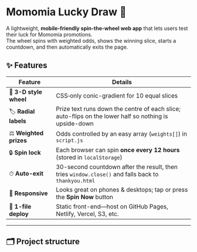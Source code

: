 # Momomia Lucky Draw 🎡

A lightweight, **mobile-friendly spin-the-wheel web app** that lets users test their luck
for Momomia promotions.  
The wheel spins with weighted odds, shows the winning slice, starts a countdown,
and then automatically exits the page.



## ✨ Features
| Feature | Details |
|---------|---------|
| 🎨 **3-D style wheel** | CSS‐only conic-gradient for 10 equal slices |
| 🏷 **Radial labels** | Prize text runs down the centre of each slice; auto-flips on the lower half so nothing is upside-down |
| ⚖️ **Weighted prizes** | Odds controlled by an easy array (`weights[]`) in `script.js` |
| 🔒 **Spin lock** | Each browser can spin **once every 12 hours** (stored in `localStorage`) |
| ⏱ **Auto-exit** | 30-second countdown after the result, then tries `window.close()` and falls back to `thankyou.html` |
| 📱 **Responsive** | Looks great on phones & desktops; tap or press the **Spin Now** button |
| 🚀 **1-file deploy** | Static front-end—host on GitHub Pages, Netlify, Vercel, S3, etc. |

---

## 🗂  Project structure
